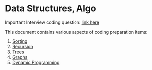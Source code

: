 # Data Structures, Algo

Important Interview coding question: [link here](https://docs.google.com/spreadsheets/d/18AgUVm2IHdFmRXR4eo4krnHNDo1986Y2BtWgIHvgPLQ/edit#gid=0)

This document contains various aspects of coding preparation items:
1. [Sorting](https://github.com/VasuPatel001/Interview_coding/tree/main/Sorting)
2. [Recursion](https://github.com/VasuPatel001/Data_Structure_Algo/tree/main/Recursion)
3. [Trees](https://github.com/VasuPatel001/Data_Structure_Algo/tree/main/Trees)
4. [Graphs](https://github.com/VasuPatel001/Data_Structure_Algo/tree/main/Graphs)
5. [Dynamic Programming](https://github.com/VasuPatel001/Data_Structure_Algo/tree/main/Dynamic%20Programming)
